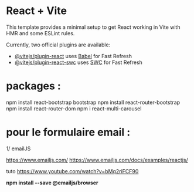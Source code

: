 # React + Vite

This template provides a minimal setup to get React working in Vite with HMR and some ESLint rules.

Currently, two official plugins are available:

- [@vitejs/plugin-react](https://github.com/vitejs/vite-plugin-react/blob/main/packages/plugin-react/README.md) uses [Babel](https://babeljs.io/) for Fast Refresh
- [@vitejs/plugin-react-swc](https://github.com/vitejs/vite-plugin-react-swc) uses [SWC](https://swc.rs/) for Fast Refresh


# packages :
npm install react-bootstrap bootstrap
npm install react-router-bootstrap
npm install react-router-dom
npm i react-multi-carousel


# pour le formulaire email :
 1/ emailJS

 https://www.emailjs.com/
 https://www.emailjs.com/docs/examples/reactjs/

tuto
 https://www.youtube.com/watch?v=bMq2riFCF90


 **npm install --save @emailjs/browser**